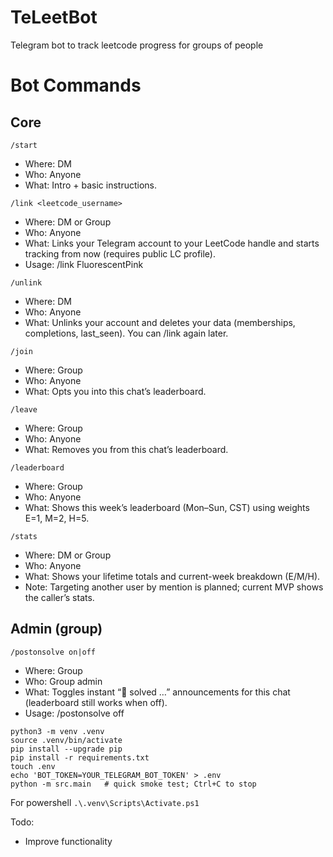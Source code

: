 # TeLeetBot
Telegram bot to track leetcode progress for groups of people

# Bot Commands
## Core
`/start`
- Where: DM
- Who: Anyone
- What: Intro + basic instructions.

`/link <leetcode_username>`
- Where: DM or Group
- Who: Anyone
- What: Links your Telegram account to your LeetCode handle and starts tracking from now (requires public LC profile).
- Usage: /link FluorescentPink

`/unlink`
- Where: DM
- Who: Anyone
- What: Unlinks your account and deletes your data (memberships, completions, last_seen). You can /link again later.

`/join`
- Where: Group
- Who: Anyone
- What: Opts you into this chat’s leaderboard.

`/leave`
- Where: Group
- Who: Anyone
- What: Removes you from this chat’s leaderboard.

`/leaderboard`
- Where: Group
- Who: Anyone
- What: Shows this week’s leaderboard (Mon–Sun, CST) using weights E=1, M=2, H=5.

`/stats`
- Where: DM or Group
- Who: Anyone
- What: Shows your lifetime totals and current-week breakdown (E/M/H).
- Note: Targeting another user by mention is planned; current MVP shows the caller’s stats.

## Admin (group)
`/postonsolve on|off`
- Where: Group
- Who: Group admin
- What: Toggles instant “🎉 solved …” announcements for this chat (leaderboard still works when off).
- Usage: /postonsolve off

```
python3 -m venv .venv
source .venv/bin/activate
pip install --upgrade pip
pip install -r requirements.txt
touch .env
echo 'BOT_TOKEN=YOUR_TELEGRAM_BOT_TOKEN' > .env
python -m src.main   # quick smoke test; Ctrl+C to stop
```

For powershell
`.\.venv\Scripts\Activate.ps1`

Todo:
- Improve functionality